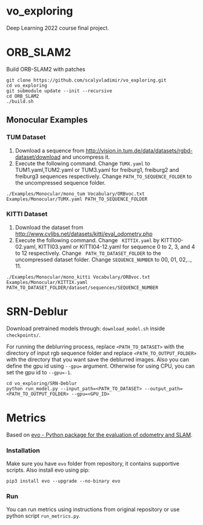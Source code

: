 # vo_exploring

Deep Learning 2022 course final project.

# ORB_SLAM2
Build ORB-SLAM2 with patches

```
git clone https://github.com/scalyvladimir/vo_exploring.git
cd vo_exploring
git submodule update --init --recursive
cd ORB_SLAM2
./build.sh
```

## Monocular Examples
### TUM Dataset

1. Download a sequence from http://vision.in.tum.de/data/datasets/rgbd-dataset/download and uncompress it.
2. Execute the following command. Change ```TUMX.yaml``` to TUM1.yaml,TUM2.yaml or TUM3.yaml for freiburg1, freiburg2 and freiburg3 sequences respectively. Change ```PATH_TO_SEQUENCE_FOLDER``` to the uncompressed sequence folder.

``` ./Examples/Monocular/mono_tum Vocabulary/ORBvoc.txt Examples/Monocular/TUMX.yaml PATH_TO_SEQUENCE_FOLDER ```

### KITTI Dataset

1. Download the dataset from http://www.cvlibs.net/datasets/kitti/eval_odometry.php
2. Execute the following command. Change ``` KITTIX.yaml``` by KITTI00-02.yaml, KITTI03.yaml or KITTI04-12.yaml for sequence 0 to 2, 3, and 4 to 12 respectively. Change ``` PATH_TO_DATASET_FOLDER``` to the uncompressed dataset folder. Change ```SEQUENCE_NUMBER``` to 00, 01, 02,.., 11.

``` ./Examples/Monocular/mono_kitti Vocabulary/ORBvoc.txt Examples/Monocular/KITTIX.yaml PATH_TO_DATASET_FOLDER/dataset/sequences/SEQUENCE_NUMBER ```

# SRN-Deblur

Download pretrained models through: ```download_model.sh``` inside ```checkpoints/```.

For running the deblurring process, replace ```<PATH_TO_DATASET>``` with the directory of input rgb sequence folder and replace ```<PATH_TO_OUTPUT_FOLDER>``` with the directory that you want save the deblurred images. Also you can define the gpu id using ```--gpu=``` argument. Otherwise for using CPU, you can set the gpu id to ```--gpu=-1```.
```
cd vo_exploring/SRN-Deblur
python run_model.py --input_path=<PATH_TO_DATASET> --output_path=<PATH_TO_OUTPUT_FOLDER> --gpu=<GPU_ID>
```

# Metrics

Based on [evo - Python package for the evaluation of odometry and SLAM](https://github.com/MichaelGrupp/evo).

### Installation

Make sure you have `evo` folder from repository, it contains supportive scripts. Also install evo using pip:
```
pip3 install evo --upgrade --no-binary evo
```

### Run

You can run metrics using instructions from original repository or use python script `run_metrics.py`.

